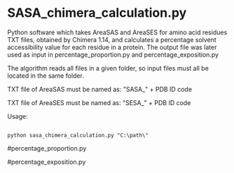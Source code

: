# SASA_chimera_calculation.py
Python software which takes AreaSAS and AreaSES for amino acid residues TXT files, obtained by Chimera 1.14, and calculates a percentage solvent accessibility value for each residue in a protein. The output file was later used as input in percentage_proportion.py and percentage_exposition.py

The algorithm reads all files in a given folder, so input files must all be located in the same folder. 

TXT file of AreaSAS must be named as: "SASA_" + PDB ID code

TXT file of AreaSES must be named as: "SESA_" + PDB ID code

Usage:

<code>
python sasa_chimera_calculation.py "C:\path\"
</code>

#percentage_proportion.py

#percentage_exposition.py

